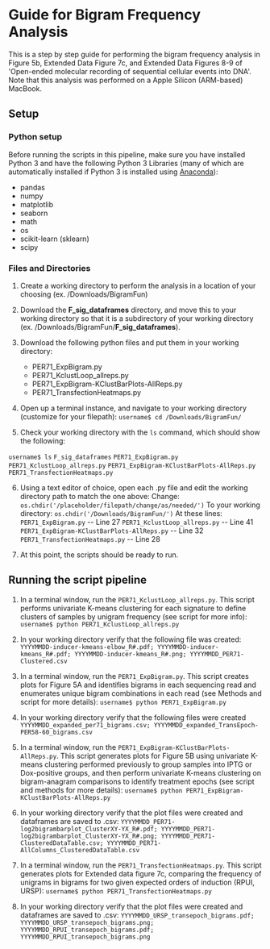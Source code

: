 # Guide for Bigram Frequency Analysis

This is a step by step guide for performing the bigram frequency analysis in Figure 5b, Extended Data Figure 7c, and Extended Data Figures 8-9 of 'Open-ended molecular recording of sequential cellular events into DNA'. Note that this analysis was performed on a Apple Silicon (ARM-based) MacBook. 

## Setup

### Python setup
Before running the scripts in this pipeline, make sure you have installed Python 3 and have the following Python 3 Libraries (many of which are automatically installed if Python 3 is installed using [Anaconda](https://www.anaconda.com/download)):

 - pandas
 - numpy
 - matplotlib
 - seaborn
 - math
 - os
 - scikit-learn (sklearn)
 - scipy

### Files and Directories
1) Create a working directory to perform the analysis in a location of your choosing (ex. /Downloads/BigramFun)

2) Download the **F_sig_dataframes** directory, and move this to your working directory so that it is a subdirectory of your working directory (ex. /Downloads/BigramFun/**F_sig_dataframes**).

3) Download the following python files and put them in your working directory:
	- PER71_ExpBigram.py
	- PER71_KclustLoop_allreps.py
	- PER71_ExpBigram-KClustBarPlots-AllReps.py
	- PER71_TransfectionHeatmaps.py

4) Open up a terminal instance, and navigate to your working directory (customize for your filepath):
`username$ cd /Downloads/BigramFun/`

5) Check your working directory with the `ls` command, which should show the following:

`username$ ls`
`F_sig_dataframes`
`PER71_ExpBigram.py`
`PER71_KclustLoop_allreps.py`
`PER71_ExpBigram-KClustBarPlots-AllReps.py`
`PER71_TransfectionHeatmaps.py`

6) Using a text editor of choice, open each .py file and edit the working directory path to match the one above:
Change:
`os.chdir('/placeholder/filepath/change/as/needed/')`
To your working directory:
`os.chdir('/Downloads/BigramFun/')`
At these lines:
`PER71_ExpBigram.py` -- Line 27
`PER71_KclustLoop_allreps.py` -- Line 41
`PER71_ExpBigram-KClustBarPlots-AllReps.py` -- Line 32
`PER71_TransfectionHeatmaps.py` -- Line 28

7) At this point, the scripts should be ready to run.

## Running the script pipeline
1) In a terminal window, run the `PER71_KclustLoop_allreps.py`. This script performs univariate K-means clustering for each signature to define clusters of samples by unigram frequency (see script for more info):
`username$ python PER71_KclustLoop_allreps.py`

2) In your working directory verify that the following file was created:
`YYYYMMDD-inducer-kmeans-elbow_R#.pdf; YYYYMMDD-inducer-kmeans_R#.pdf; YYYYMMDD-inducer-kmeans_R#.png; YYYYMMDD_PER71-Clustered.csv`

	
3) In a terminal window, run the `PER71_ExpBigram.py`. This script creates plots for Figure 5A and identifies bigrams in each sequencing read and enumerates unique bigram combinations in each read (see Methods and script for more details):
`username$ python PER71_ExpBigram.py`

4) In your working directory verify that the following files were created
`YYYYMMDD_expanded_per71_bigrams.csv; YYYYMMDD_expanded_TransEpoch-PER58-60_bigrams.csv `

5) In a terminal window, run the `PER71_ExpBigram-KClustBarPlots-AllReps.py`. This script generates plots for Figure 5B using univariate K-means clustering performed previously to group samples into IPTG or Dox-positive groups, and then perform univariate K-means clustering on bigram-anagram comparisons to identify treatment epochs (see script and methods for more details):
`username$ python PER71_ExpBigram-KClustBarPlots-AllReps.py`

6) In your working directory verify that the plot files were created and dataframes are saved to .csv:
`YYYYMMDD_PER71-log2bigrambarplot_ClusterXY-YX_R#.pdf; YYYYMMDD_PER71-log2bigrambarplot_ClusterXY-YX_R#.png; YYYYMMDD_PER71-ClusteredDataTable.csv; YYYYMMDD_PER71-AllColumns_ClusteredDataTable.csv`

7) In a terminal window, run the `PER71_TransfectionHeatmaps.py`. This script generates plots for Extended data figure 7c, comparing the frequency of unigrams in bigrams for two given expected orders of induction (RPUI, URSP):
`username$ python PER71_TransfectionHeatmaps.py`

8) In your working directory verify that the plot files were created and dataframes are saved to .csv:
`YYYYMMDD_URSP_transepoch_bigrams.pdf; YYYYMMDD_URSP_transepoch_bigrams.png;
YYYYMMDD_RPUI_transepoch_bigrams.pdf;
YYYYMMDD_RPUI_transepoch_bigrams.png`
